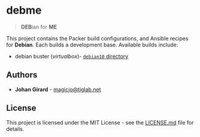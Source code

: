 # debme 

> **DEB**ian for **ME**

This project contains the Packer build configurations, and Ansible recipes for **Debian**.
Each builds a development base.
Available builds include:

- debian buster (*virtualbox*)- [`debian10` directory](./debian10)

## Authors

- **Johan Girard** - magicjo@tiglab.net

## License

This project is licensed under the MIT License - see the
[LICENSE.md](./LICENSE.md) file for details.

